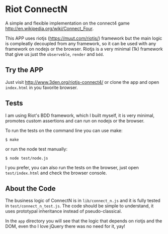 Riot ConnectN
===============

A simple and flexible implementation on the connect4 game http://en.wikipedia.org/wiki/Connect_Four.

This APP uses riotjs (https://muut.com/riotjs/) framework but the main logic is compleatly decoupled from any framework, so it can be used with any framework on nodejs or the browser. Riotjs is a very minimal (1k) framework that give us just the `observeble`, `render` and `bdd`.

## Try the APP

Just visit http://www.3den.org/riotjs-connect4/ or clone the app and open `index.html` in you favorite browser.

## Tests

I am using Riot's BDD framework, which I built myself, it is very minimal, promotes custom assertions and can run on nodejs or the browser.

To run the tests on the command line you can use make:

```
$ make
```

or run the node test manually:

```
$ node test/node.js
```

I you prefer, you can also run the tests on the browser, just open `test/index.html` and check the browser console.

## About the Code

The business logic of ConnectN is in `lib/connect_n.js` and it is fully tested in `test/connect_n_test.js`. The code should be simple to understand, it uses
prototypal inheritance instead of pseudo-classical.

In the `app` directory you will see that the logic that depends on riotjs and the DOM, even tho I love jQuery there was no need for it, yay!
